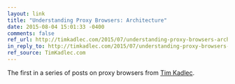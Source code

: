 ```yaml
---
layout: link
title: "Understanding Proxy Browsers: Architecture"
date: 2015-08-04 15:01:33 -0400
comments: false
ref_url: http://timkadlec.com/2015/07/understanding-proxy-browsers-architecture/
in_reply_to: http://timkadlec.com/2015/07/understanding-proxy-browsers-architecture/
ref_source: TimKadlec.com
---
```


The first in a series of posts on proxy browsers from [Tim Kadlec](http://timkadlec.com/).
